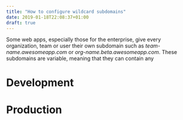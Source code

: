 ```yaml
---
title: "How to configure wildcard subdomains"
date: 2019-01-18T22:08:37+01:00
draft: true
---
```


Some web apps, especially those for the enterprise, give every organization, team or user their own subdomain such as _team-name.awesomeapp.com_ or _org-name.beta.awesomeapp.com_. These subdomains are variable, meaning that they can contain any


# Development


# Production